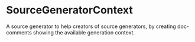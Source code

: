 # SourceGeneratorContext
A source generator to help creators of source generators, by creating doc-comments showing the available generation context.
